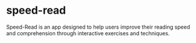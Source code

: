 # speed-read
Speed-Read is an app designed to help users improve their reading speed and comprehension through interactive exercises and techniques.
